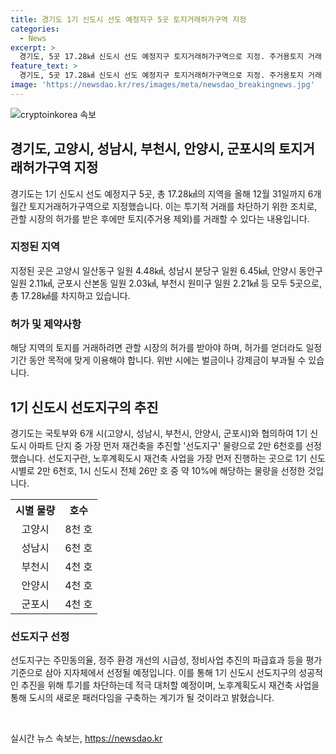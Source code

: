 ```yaml
---
title: 경기도 1기 신도시 선도 예정지구 5곳 토지거래허가구역 지정
categories:
  - News
excerpt: >
  경기도, 5곳 17.28㎢ 신도시 선도 예정지구 토지거래허가구역으로 지정. 주거용토지 거래 시 시장허가 필요, 위반 시 형사처벌. 1기 신도시 아파트 2만 6천호 재건축 추진, 평촌·중동·산본 등 10% 공개.  「노후계획도시 정비 및 지원에 관한 특별법」에 따라 선도지구 선정, 지자체 평가 기준에 따라 선정. 도시주택실장은 상가 쪼개기 등 투기 방지에 적극 대처하겠다고 밝혔다.
feature_text: >
  경기도, 5곳 17.28㎢ 신도시 선도 예정지구 토지거래허가구역으로 지정. 주거용토지 거래 시 시장허가 필요, 위반 시 형사처벌. 1기 신도시 아파트 2만 6천호 재건축 추진, 평촌·중동·산본 등 10% 공개.  「노후계획도시 정비 및 지원에 관한 특별법」에 따라 선도지구 선정, 지자체 평가 기준에 따라 선정. 도시주택실장은 상가 쪼개기 등 투기 방지에 적극 대처하겠다고 밝혔다.
image: 'https://newsdao.kr/res/images/meta/newsdao_breakingnews.jpg'
---
```


<p><img src="https://newsdao.kr/res/images/meta/newsdao_breakingnews.jpg" alt="cryptoinkorea 속보" /></p>

<h2 data-ke-size="size26">경기도, 고양시, 성남시, 부천시, 안양시, 군포시의 토지거래허가구역 지정</h2>

<p data-ke-size="size16">경기도는 1기 신도시 선도 예정지구 5곳, 총 17.28㎢의 지역을 올해 12월 31일까지 6개월간 토지거래허가구역으로 지정했습니다. 이는 투기적 거래를 차단하기 위한 조치로, 관할 시장의 허가를 받은 후에만 토지(주거용 제외)를 거래할 수 있다는 내용입니다.</p>

<h3>지정된 지역</h3>

<p data-ke-size="size16">지정된 곳은 고양시 일산동구 일원 4.48㎢, 성남시 분당구 일원 6.45㎢, 안양시 동안구 일원 2.11㎢, 군포시 산본동 일원 2.03㎢, 부천시 원미구 일원 2.21㎢ 등 모두 5곳으로, 총 17.28㎢를 차지하고 있습니다.</p>

<h3>허가 및 제약사항</h3>

<p data-ke-size="size16">해당 지역의 토지를 거래하려면 관할 시장의 허가를 받아야 하며, 허가를 얻더라도 일정 기간 동안 목적에 맞게 이용해야 합니다. 위반 시에는 벌금이나 강제금이 부과될 수 있습니다.</p>

<h2 data-ke-size="size26">1기 신도시 선도지구의 추진</h2>

<p data-ke-size="size16">경기도는 국토부와 6개 시(고양시, 성남시, 부천시, 안양시, 군포시)와 협의하여 1기 신도시 아파트 단지 중 가장 먼저 재건축을 추진할 '선도지구' 물량으로 2만 6천호를 선정했습니다. 선도지구란, 노후계획도시 재건축 사업을 가장 먼저 진행하는 곳으로 1기 신도시별로 2만 6천호, 1시 신도시 전체 26만 호 중 약 10%에 해당하는 물량을 선정한 것입니다.</p>

<table>
    <tr>
        <th>시별 물량</th>
        <th>호수</th>
    </tr>
    <tr>
        <td style="text-align: center;">고양시</td>
        <td style="text-align: center;">8천 호</td>
    </tr>
    <tr>
        <td style="text-align: center;">성남시</td>
        <td style="text-align: center;">6천 호</td>
    </tr>
    <tr>
        <td style="text-align: center;">부천시</td>
        <td style="text-align: center;">4천 호</td>
    </tr>
    <tr>
        <td style="text-align: center;">안양시</td>
        <td style="text-align: center;">4천 호</td>
    </tr>
    <tr>
        <td style="text-align: center;">군포시</td>
        <td style="text-align: center;">4천 호</td>
    </tr>
</table>

<h3>선도지구 선정</h3>

<p data-ke-size="size16">선도지구는 주민동의율, 정주 환경 개선의 시급성, 정비사업 추진의 파급효과 등을 평가 기준으로 삼아 지자체에서 선정될 예정입니다. 이를 통해 1기 신도시 선도지구의 성공적인 추진을 위해 투기를 차단하는데 적극 대처할 예정이며, 노후계획도시 재건축 사업을 통해 도시의 새로운 패러다임을 구축하는 계기가 될 것이라고 밝혔습니다.</p>

<p data-ke-size="size16">&nbsp;</p>
실시간 뉴스 속보는, <a href="https://newsdao.kr" rel="dofollow">https://newsdao.kr</a>


